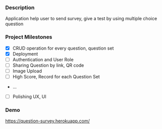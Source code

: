 ### Description

Application help user to send survey, give a test by using multiple choice question

### Project Milestones

-   [x] CRUD operation for every question, question set
-   [x] Deployment
-   [ ] Authentication and User Role
-   [ ] Sharing Question by link, QR code
-   [ ] Image Upload
-   [ ] High Score, Record for each Question Set
-   ...
-   [ ] Polishing UX, UI

### Demo

https://question-survey.herokuapp.com/
